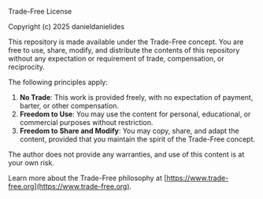 Trade-Free License

Copyright (c) 2025 danieldanielides

This repository is made available under the Trade-Free concept. You are free to use, share, modify, and distribute the contents of this repository without any expectation or requirement of trade, compensation, or reciprocity.

The following principles apply:
1. **No Trade**: This work is provided freely, with no expectation of payment, barter, or other compensation.
2. **Freedom to Use**: You may use the content for personal, educational, or commercial purposes without restriction.
3. **Freedom to Share and Modify**: You may copy, share, and adapt the content, provided that you maintain the spirit of the Trade-Free concept.

The author does not provide any warranties, and use of this content is at your own risk.

Learn more about the Trade-Free philosophy at [https://www.trade-free.org](https://www.trade-free.org).
